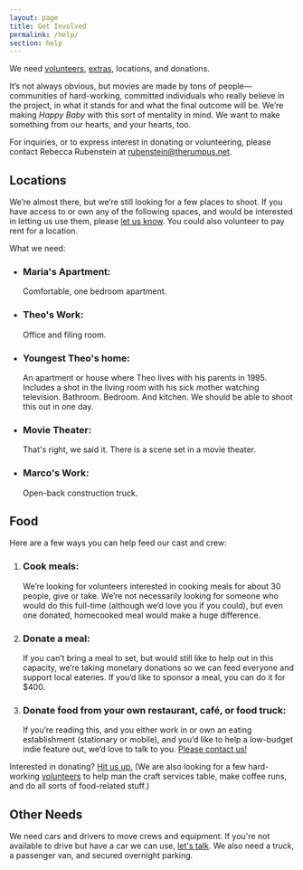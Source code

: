 ```yaml
---
layout: page
title: Get Involved
permalink: /help/
section: help
---
```


We need [volunteers](/volunteer/), [extras](/extras/), locations, and donations.

It’s not always obvious, but movies are made by tons of people—communities of hard-working, committed individuals who really believe in the project, in what it stands for and what the final outcome will be. We’re making <cite>Happy Baby</cite> with this sort of mentality in mind. We want to make something from our hearts, and your hearts, too. 

For inquiries, or to express interest in donating or volunteering, please contact Rebecca Rubenstein at [rubenstein@therumpus.net](mailto:rubenstein@therumpus.net).



Locations
---------

We’re almost there, but we’re still looking for a few places to shoot. If you have access to or own any of the following spaces, and would be interested in letting us use them, please [let us know](mailto:rubenstein@therumpus.net). You could also volunteer to pay rent for a location.

What we need:


* ### Maria's Apartment:
	
	Comfortable, one bedroom apartment. 
* ### Theo's Work:
	
	Office and filing room.
* ### Youngest Theo's home:
	
	An apartment or house where Theo lives with his parents in 1995. Includes a shot in the living room with his sick mother watching television. Bathroom. Bedroom. And kitchen. We should be able to shoot this out in one day.
* ### Movie Theater:
	
	That's right, we said it. There is a scene set in a movie theater.
* ### Marco's Work:
	
	Open-back construction truck.



Food
----

Here are a few ways you can help feed our cast and crew:

1. ### Cook meals:
	
	We’re looking for volunteers interested in cooking meals for about 30 people, give or take. We’re not necessarily looking for someone who would do this full-time (although we’d love you if you could), but even one donated, homecooked meal would make a huge difference.

2. ### Donate a meal:
	
	If you can’t bring a meal to set, but would still like to help out in this capacity, we’re taking monetary donations so we can feed everyone and support local eateries. If you’d like to sponsor a meal, you can do it for $400.

3. ### Donate food from your own restaurant, café, or food truck:
	
	If you’re reading this, and you either work in or own an eating establishment (stationary or mobile), and you’d like to help a low-budget indie feature out, we’d love to talk to you. [Please contact us!](mailto:rubenstein@therumpus.net)

Interested in donating? [Hit us up.](mailto:rubenstein@therumpus.net) (We are also looking for a few hard-working [volunteers](/volunteer/) to help man the craft services table, make coffee runs, and do all sorts of food-related stuff.)



Other Needs
-----------

We need cars and drivers to move crews and equipment. If you're not available to drive but have a car we can use, [let's talk](mailto:rubenstein@therumpus.net). We also need a truck, a passenger van, and secured overnight parking.
